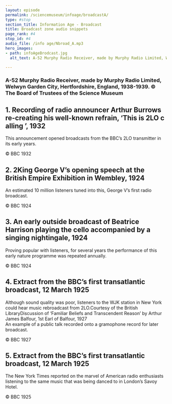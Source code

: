 ```yaml
---
layout: episode
permalink: /sciencemuseum/infoage/broadcastA/
type: #stop
section_title: Information Age - Broadcast
title: Broadcast zone audio snippets
page_rank: #4
stop_id: #4
audio_file: /info age/Nbroad_A.mp3
hero_images:
- path: infoAgeBrodcast.jpg
  alt_text: A-52 Murphy Radio Receiver, made by Murphy Radio Limited, Welwyn Garden City, Hertfordshire, England, 1938-1939. © The Board of Trustees of the Science Museum

---
```


### A-52 Murphy Radio Receiver, made by Murphy Radio Limited, Welwyn Garden City, Hertfordshire, England, 1938-1939. © The Board of Trustees of the Science Museum

## 1. Recording of radio announcer Arthur Burrows re-creating his well-known refrain, ‘This is 2LO c alling ’, 1932
This announcement opened broadcasts from the BBC’s 2LO transmitter in its early years.

© BBC 1932

## 2. 2King George V’s opening speech at the British Empire Exhibition in Wembley, 1924
An estimated 10 million listeners tuned into this, George V’s first radio broadcast.

© BBC 1924

## 3. An early outside broadcast of Beatrice Harrison playing the cello accompanied by a singing nightingale, 1924
Proving popular with listeners, for several years the performance of this early nature programme was repeated annually.

© BBC 1924

## 4. Extract from the BBC’s first transatlantic broadcast, 12 March 1925
Although sound quality was poor, listeners to the WJK station in New York could hear music rebroadcast from 2LO.Courtesy of the British LibraryDiscussion of ‘Familiar Beliefs and Transcendent Reason’ by Arthur James Balfour, 1st Earl of Balfour, 1927  
An example of a public talk recorded onto a gramophone record for later broadcast.

© BBC 1927

## 5. Extract from the BBC’s first transatlantic broadcast, 12 March 1925  
The New York Times reported on the marvel of American radio enthusiasts
listening to the same music that was being danced to in London’s Savoy Hotel.

© BBC 1925
